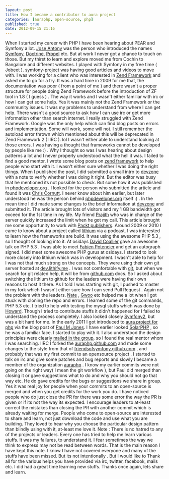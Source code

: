 ```yaml
---
layout: post
title: How I became a contributor to aura project
categories: [auraphp, open-source, php]
published: true
date: 2012-09-15 21:16
---
```

When I started my career with PHP I have been hearing about PEAR and Symfony a lot. [Jose Antony](http://joseantony.com/) was the person who introduced the names [Symfony](http://symfony-project.org), [Doctrine](http://doctrine-project.org), [Propel](http://propelorm.org) etc. But at work I never got a chance to touch on those. But my thirst to learn and explore moved me from Cochin to Bangalore and different websites. I played with Symfony in my free time ( Jobeet ). symfony-project was having good articles and videos to move with. I was working for a client who was interested in [Zend Framework](http://framework.zend.com) and asked me to go for a try. It was a hard time in 2009 for me that, the documentation was poor ( from a point of me ) and there wasn't a proper structure for people doing Zend Framework before the introduction of ZF tool in 1.8 ( I guess ) . The way it works and I wasn't either familiar with irc or how I can get some help. Yes it was mainly not the Zend Framework or the community issues. It was my problems to understand from where I can get help. There wasn't a good source to ask how I can use irc or get more information other than search internet. I really struggled with Zend Framework. Google was the only help which can find blog posts on errors and implementation. Some will work, some will not. I still remember the autoload error thrown which mentioned about this will be deprecated in Zend Framework 2 ( IIRC ). lol I wasn't either able to understand looking at those errors. I was having a thought that frameworks cannot be developed by people like me :) . Why I thought so was I was hearing about design patterns a lot and I never properly understood what the hell it was. I failed to find a good mentor. I wrote some blog posts on [zend framework](http://harikt.com/content/simple-blog-using-zend-framework-19) to help people who start with it. I wasn't either sure whether I was doing the right things. When I published the post, I did submitted a small intro to [devzone](http://devzone.zend.com) with a note to verify whether I was doing it right. But the editor was busy that he mentioned its not possible to check. But some how it was published in [phpdeveloper.org](http://phpdeveloper.org) . I looked for the person who submitted the article and found it was [Chris Cornutt](http://blog.phpdeveloper.org). I never know about him earlier, but later understood he was the person behind [phpdeveloper.org](http://phpdeveloper.org) itself :) . In the mean time I did made some changes to the brief information at [devzone](http://devzone.zend.com) and submitted it. The article brought lots of visitors and my 1 GB bandwidth got exceed for the 1st time in my life. My friend [Prajith](http://prajizworld.com) who was in charge of the server quickly increased the limit when he got my call. This article brought me some opportunity to work with [Packt publishers](http://packtpub.com). Around 2009 or 2010 I came to know about a project called [lithium](http://lithify.me) via a podcast. I was interested to learn how the frameworks are build. It was using the awesome PHP 5.3 , so I thought of looking into it. At osidays [David Coallier](https://twitter.com/davidcoallier) gave an awesome talk on PHP 5.3 . I was able to meet [Fabien Potencier](http://fabien.potencier.org) and get an autograph signed. I did meet some awesome PHP gurus at osidays. I started to look more closely into lithium which was in development. I wasn't able to help for I was not that much strong on the concepts. They were using their own git server hosted at [dev.lithify.me](http://dev.lithify.me) . I was not comfortable with [git](http://git-scm.org), but when we search for git related help, it will be from [github.com](https://github.com) docs. So I asked about switching the lithium to github for the leaders were having their own reasons to host it there. As I told I was starting with git, I pushed to master in my fork which I wasn't either sure how I can send Pull Request . Again not the problem with the leaders. [Nate](https://twitter.com/nateabele) , [Gwoo](https://twitter.com/gwoo) etc helped me a lot when I got stuck with cloning the repo and errors. I learned some of the git commands, PHP 5.3 etc. I tried to help with testing the mysql stuffs which was done by [Howard](https://github.com/Howard3). Though I tried to contribute stuffs it didn't happened for I failed to understand the process completely. I also looked closely [Symfony2](http://symfony.com), but was a bit hard for me. In the early 2011 I got introduced to [aura project for php](https://github.com/auraphp) via the blog post of [Paul M Jones](http://paul-m-jones.com). I have earlier looked [SolarPHP](http://solarphp.com) , so he was a familiar face. I started to play with it. I also understood the design principles were clearly [mailed in the group](http://groups.google.com/forum/#!forum/auraphp), so I found the real mentor whom I was searching. IIRC I forked the [auraphp.github.com](https://github.com/auraphp/auraphp.github.com) and made some changes to the style from that of [friendsofsymfony.github.com](http://friendsofsymfony.github.com) , and probably that was my first commit to an opensource project . I started to talk on irc and give some patches and bug reports and slowly I became a member of the organization [auraphp](https://github.com/auraphp) . I know my earlier commits were not going on the right way( I mean the git workflow ), but Paul did merged than closing it or gave suggestions what to do and why you should not go that way etc. He do gave credits for the bugs or suggestions we share in group. Yes it was real joy for people when your commits to an open-source is merged and when you get credits for the work you do. I have noticed people who do just close the PR for there was some error the way the PR is given or if its not the way its expected. I encourage leaders to at-least correct the mistakes than closing the PR with another commit which is already waiting for merge. People who come to open-source are interested to share and learn, not just download the code and use what you are building. They loved to hear why you choose the particular design pattern than blindly using with it, at-least me love it. Note : There is no hatred to any of the projects or leaders. Every one has tried to help me learn various stuffs. It was my failures, to understand it. I fear sometimes the way we think to express may not be read between words. That is the main reason I have kept this note. I know I have not covered everyone and many of the stuffs have been missed. But its not intentionally . But I would like to Thank all for the various helps you have provided via irc, twitter, facebook, mails etc. I did had a great time learning new stuffs. Thanks once again, lets share and learn.  
